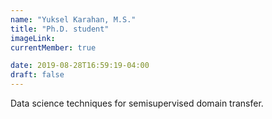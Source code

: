 ```yaml
---
name: "Yuksel Karahan, M.S."
title: "Ph.D. student"
imageLink: 
currentMember: true

date: 2019-08-28T16:59:19-04:00
draft: false
---
```


Data science techniques for semisupervised domain transfer.
